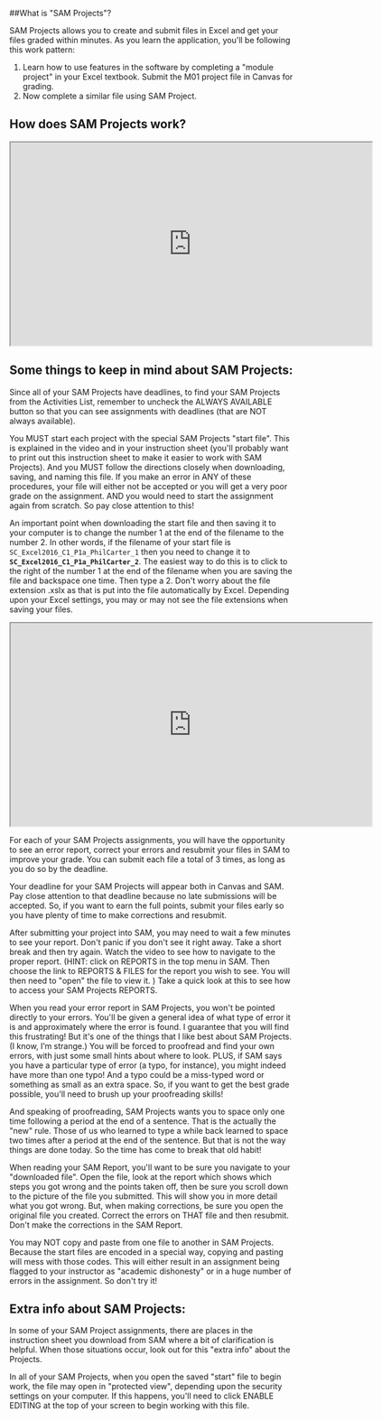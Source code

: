 ##[](#what-is-)What is "SAM Projects"?

SAM Projects allows you to create and submit files in Excel and get your files graded within minutes. As you learn the application, you'll be following this work pattern:

1.  Learn how to use features in the software by completing a "module project" in your Excel textbook. Submit the M01 project file in Canvas for grading.
2.  Now complete a similar file using SAM Project.

## [](#how-does-sam-projects-work?)How does SAM Projects work?

<iframe src="https://play.vidyard.com/ibY8KC1VTgG35coVctAZtc" width="640" height="360" allowfullscreen="allowfullscreen" webkitallowfullscreen="webkitallowfullscreen" mozallowfullscreen="mozallowfullscreen"></iframe>

## [](#some-things-to-keep-in-mind-about-sam-projects:)Some things to keep in mind about SAM Projects:

Since all of your SAM Projects have deadlines, to find your SAM Projects from the Activities List, remember to uncheck the ALWAYS AVAILABLE button so that you can see assignments with deadlines (that are NOT always available).

You MUST start each project with the special SAM Projects "start file". This is explained in the video and in your instruction sheet (you'll probably want to print out this instruction sheet to make it easier to work with SAM Projects). And you MUST follow the directions closely when downloading, saving, and naming this file. If you make an error in ANY of these procedures, your file will either not be accepted or you will get a very poor grade on the assignment. AND you would need to start the assignment again from scratch. So pay close attention to this!

An important point when downloading the start file and then saving it to your computer is to change the number 1 at the end of the filename to the number 2\. In other words, if the filename of your start file is `SC_Excel2016_C1_P1a_PhilCarter_1` then you need to change it to **`SC_Excel2016_C1_P1a_PhilCarter_2`**. The easiest way to do this is to click to the right of the number 1 at the end of the filename when you are saving the file and backspace one time. Then type a 2\. Don't worry about the file extension .xslx as that is put into the file automatically by Excel. Depending upon your Excel settings, you may or may not see the file extensions when saving your files.

<iframe src="https://play.vidyard.com/PJvs3AEyQ7YjQNQMLXJyB7" width="640" height="360" allowfullscreen="allowfullscreen" webkitallowfullscreen="webkitallowfullscreen" mozallowfullscreen="mozallowfullscreen"></iframe>

For each of your SAM Projects assignments, you will have the opportunity to see an error report, correct your errors and resubmit your files in SAM to improve your grade. You can submit each file a total of 3 times, as long as you do so by the deadline.

Your deadline for your SAM Projects will appear both in Canvas and SAM. Pay close attention to that deadline because no late submissions will be accepted. So, if you want to earn the full points, submit your files early so you have plenty of time to make corrections and resubmit.

After submitting your project into SAM, you may need to wait a few minutes to see your report. Don't panic if you don't see it right away. Take a short break and then try again. Watch the video to see how to navigate to the proper report. (HINT: click on REPORTS in the top menu in SAM. Then choose the link to REPORTS & FILES for the report you wish to see. You will then need to "open" the file to view it. ) Take a quick look at this to see how to access your SAM Projects REPORTS.

When you read your error report in SAM Projects, you won't be pointed directly to your errors. You'll be given a general idea of what type of error it is and approximately where the error is found. I guarantee that you will find this frustrating! But it's one of the things that I like best about SAM Projects. (I know, I’m strange.) You will be forced to proofread and find your own errors, with just some small hints about where to look. PLUS, if SAM says you have a particular type of error (a typo, for instance), you might indeed have more than one typo! And a typo could be a miss-typed word or something as small as an extra space. So, if you want to get the best grade possible, you'll need to brush up your proofreading skills!

And speaking of proofreading, SAM Projects wants you to space only one time following a period at the end of a sentence. That is the actually the "new" rule. Those of us who learned to type a while back learned to space two times after a period at the end of the sentence. But that is not the way things are done today. So the time has come to break that old habit!

When reading your SAM Report, you'll want to be sure you navigate to your "downloaded file". Open the file, look at the report which shows which steps you got wrong and the points taken off, then be sure you scroll down to the picture of the file you submitted. This will show you in more detail what you got wrong. But, when making corrections, be sure you open the original file you created. Correct the errors on THAT file and then resubmit. Don't make the corrections in the SAM Report.

You may NOT copy and paste from one file to another in SAM Projects. Because the start files are encoded in a special way, copying and pasting will mess with those codes. This will either result in an assignment being flagged to your instructor as "academic dishonesty" or in a huge number of errors in the assignment. So don't try it!

## [](#extra-info-about-sam-mxx-projects:)Extra info about SAM Projects:

In some of your SAM Project assignments, there are places in the instruction sheet you download from SAM where a bit of clarification is helpful. When those situations occur, look out for this "extra info" about the Projects.

In all of your SAM Projects, when you open the saved "start" file to begin work, the file may open in "protected view", depending upon the security settings on your computer. If this happens, you'll need to click ENABLE EDITING at the top of your screen to begin working with this file.
